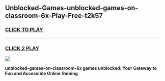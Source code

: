 
## Unblocked-Games-unblocked-games-on-classroom-6x-Play-Free-t2k57
<h3>
<a href="https://premium76.site?title=unblocked-games-on-classroom-6x&ref=24M">CLICK TO PLAY</a></h3>
<hr>

<h3>
<a href="https://premium76.site?title=unblocked-games-on-classroom-6x&ref=24M">CLICK 2 PLAY</a>
  
</h3>

<a href="https://premium76.site?title=unblocked-games-on-classroom-6x&ref=24M"><img src="https://clearcache.store/games.png"></a>


**unblocked-games-on-classroom-6x games unblocked: Your Gateway to Fun and Accessible Online Gaming**
